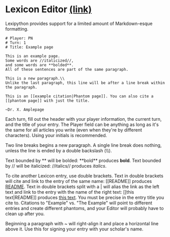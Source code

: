# Lexicon Editor [(link)](https://jaculabilis.github.io/lexicon-editor/)

Lexipython provides support for a limited amount of Markdown-esque formatting.

```
# Player: PN
# Turn: 1
# Title: Example page

This is an example page.
Some words are //italicized//,
and some words are **bolded**.
All of these sentences are part of the same paragraph.

This is a new paragraph.\\
Unlike the last paragraph, this line will be after a line break within the paragraph.

This is an [[example citation|Phantom page]]. You can also cite a [[phantom page]] with just the title.

~Dr. X. Amplepage
```

Each turn, fill out the header with your player information, the current turn, and the title of your entry. The Player field can be anything as long as it's the same for all articles you write (even when they're by different characters). Using your initials is recommended.

Two line breaks begins a new paragraph. A single line break does nothing, unless the line is ended by a double backslash (\\\\).

Text bounded by ** will be bolded: \*\*bold\*\* produces **bold**. Text bounded by // will be italicized: //italics// produces *italics*.

To cite another Lexicon entry, use double brackets. Text in double brackets will cite and link to the entry of the same name: [[README]] produces [README](README.md). Text in double brackets split with a | will alias the link as the left text and link to the entry with the name of the right text: [[this text|README]] produces [this text](README.md). You must be precise in the entry title you cite to. Citations to "Example" vs. "The Example" will point to different entries and create different phantoms, and your Editor will probably have to clean up after you.

Beginning a paragraph with ~ will right-align it and place a horizontal line above it. Use this for signing your entry with your scholar's name.
